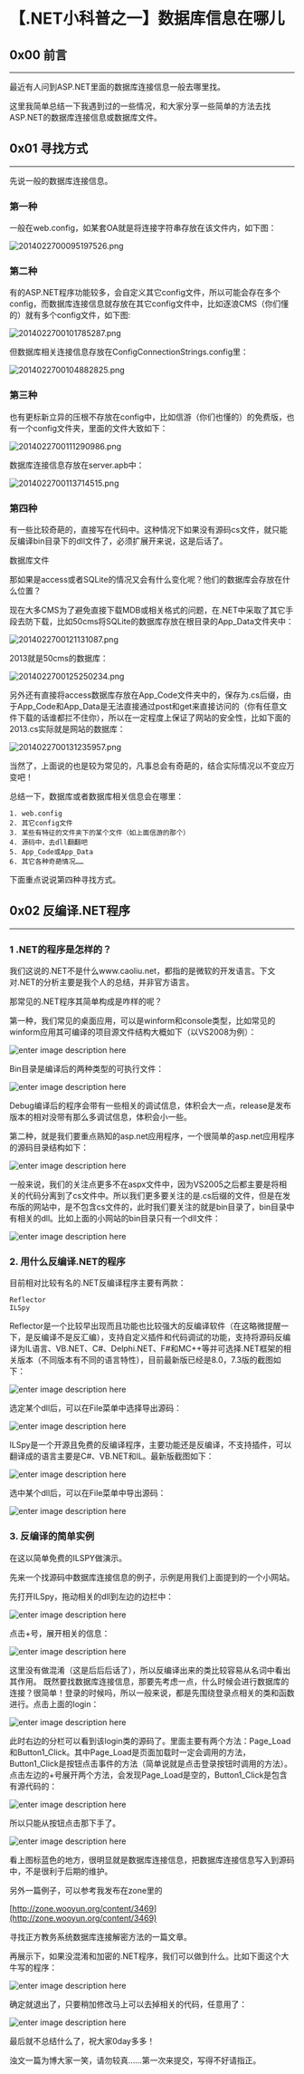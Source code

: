 # 【.NET小科普之一】数据库信息在哪儿

0x00 前言
-------

* * *

最近有人问到ASP.NET里面的数据库连接信息一般去哪里找。

这里我简单总结一下我遇到过的一些情况，和大家分享一些简单的方法去找ASP.NET的数据库连接信息或数据库文件。

0x01 寻找方式
---------

* * *

先说一般的数据库连接信息。

### 第一种

一般在web.config，如某套OA就是将连接字符串存放在该文件内，如下图：

![2014022700095197526.png](http://drops.javaweb.org/uploads/images/3f8d1ef1dc1a82daea7ace1b20d70f62e9ae1c77.jpg)

### 第二种

有的ASP.NET程序功能较多，会自定义其它config文件，所以可能会存在多个config，而数据库连接信息就存放在其它config文件中，比如逐浪CMS（你们懂的）就有多个config文件，如下图:

![2014022700101785287.png](http://drops.javaweb.org/uploads/images/e1722838dafc743fa30017607f5e0edaad9cb0ac.jpg)

但数据库相关连接信息存放在ConfigConnectionStrings.config里：

![2014022700104882825.png](http://drops.javaweb.org/uploads/images/a13518580d25f0d9aec47be6f19ce6a849e78ca2.jpg)

### 第三种

也有更标新立异的压根不存放在config中，比如信游（你们也懂的）的免费版，也有一个config文件夹，里面的文件大致如下：

![2014022700111290986.png](http://drops.javaweb.org/uploads/images/06f2c0f06a7e9ad988d1659ac1bb7916a349737c.jpg)

数据库连接信息存放在server.apb中：

![2014022700113714515.png](http://drops.javaweb.org/uploads/images/ecadbac7e05dbe15298524f2f518bff6e4b56659.jpg)

### 第四种

有一些比较奇葩的，直接写在代码中。这种情况下如果没有源码cs文件，就只能反编译bin目录下的dll文件了，必须扩展开来说，这是后话了。

数据库文件

那如果是access或者SQLite的情况又会有什么变化呢？他们的数据库会存放在什么位置？

现在大多CMS为了避免直接下载MDB或相关格式的问题，在.NET中采取了其它手段去防下载，比如50cms将SQLite的数据库存放在根目录的App_Data文件夹中：

![2014022700121131087.png](http://drops.javaweb.org/uploads/images/fdfab38aa9f8aef09502e7d0f174b68a2bc7bd07.jpg)

2013就是50cms的数据库：

![2014022700125250234.png](http://drops.javaweb.org/uploads/images/75e40b1bd93549f7e575d270cf0e6eb6822f01e0.jpg)

另外还有直接将access数据库存放在App_Code文件夹中的，保存为.cs后缀，由于App_Code和App_Data是无法直接通过post和get来直接访问的（你有任意文件下载的话谁都拦不住你），所以在一定程度上保证了网站的安全性，比如下面的2013.cs实际就是网站的数据库：

![2014022700131235957.png](http://drops.javaweb.org/uploads/images/98ff4bd9efdcb4f4b68bfdb8a3cf6497f52412fb.jpg)

当然了，上面说的也是较为常见的，凡事总会有奇葩的，结合实际情况以不变应万变吧！

总结一下，数据库或者数据库相关信息会在哪里：

```
1. web.config 
2. 其它config文件 
3. 某些有特征的文件夹下的某个文件（如上面信游的那个） 
4. 源码中，去dll翻翻吧 
5. App_Code或App_Data 
6. 其它各种奇葩情况…… 

```

下面重点说说第四种寻找方式。

0x02 反编译.NET程序
--------------

* * *

### 1 .NET的程序是怎样的？

我们这说的.NET不是什么www.caoliu.net，都指的是微软的开发语言。下文对.NET的分析主要是我个人的总结，并非官方语言。

那常见的.NET程序其简单构成是咋样的呢？

第一种，我们常见的桌面应用，可以是winform和console类型，比如常见的winform应用其可编译的项目源文件结构大概如下（以VS2008为例）：

![enter image description here](http://drops.javaweb.org/uploads/images/76aef274b5ab31671833b5bae6c953fc6da8e521.jpg)

Bin目录是编译后的两种类型的可执行文件：

![enter image description here](http://drops.javaweb.org/uploads/images/4d1f4b1c8debe695b2ea01c3ac7fed098c93ee74.jpg)

Debug编译后的程序会带有一些相关的调试信息，体积会大一点，release是发布版本的相对没带有那么多调试信息，体积会小一些。

第二种，就是我们要重点熟知的asp.net应用程序，一个很简单的asp.net应用程序的源码目录结构如下：

![enter image description here](http://drops.javaweb.org/uploads/images/e49a3b9b8b496fcbbbb851a393a1dd014186fe35.jpg)

一般来说，我们的关注点更多不在aspx文件中，因为VS2005之后都主要是将相关的代码分离到了cs文件中。所以我们更多要关注的是.cs后缀的文件，但是在发布版的网站中，是不包含cs文件的，此时我们要关注的就是bin目录了，bin目录中有相关的dll。比如上面的小网站的bin目录只有一个dll文件：

![enter image description here](http://drops.javaweb.org/uploads/images/bb2dce6c640b5f26677df779d60b7af729e193b0.jpg)

### 2. 用什么反编译.NET的程序

目前相对比较有名的.NET反编译程序主要有两款：

```
Reflector
ILSpy

```

Reflector是一个比较早出现而且功能也比较强大的反编译软件（在这略微提醒一下，是反编译不是反汇编），支持自定义插件和代码调试的功能，支持将源码反编译为IL语言、VB.NET、C#、Delphi.NET、F#和MC++等并可选择.NET框架的相关版本（不同版本有不同的语言特性），目前最新版已经是8.0，7.3版的截图如下：

![enter image description here](http://drops.javaweb.org/uploads/images/869d6717360339a791b57782b572b96a3bb0263e.jpg)

选定某个dll后，可以在File菜单中选择导出源码：

![enter image description here](http://drops.javaweb.org/uploads/images/20e237748fa13ed5f1c810d0f1f0604964b6def9.jpg)

ILSpy是一个开源且免费的反编译程序，主要功能还是反编译，不支持插件，可以翻译成的语言主要是C#、VB.NET和IL。最新版截图如下：

![enter image description here](http://drops.javaweb.org/uploads/images/a53c8894358bf6928085ebd1479c558a362a3891.jpg)

选中某个dll后，可以在File菜单中导出源码：

![enter image description here](http://drops.javaweb.org/uploads/images/9752aa3f9537bccdaf7a9830542b58eb9832d598.jpg)

### 3. 反编译的简单实例

在这以简单免费的ILSPY做演示。

先来一个找源码中数据库连接信息的例子，示例是用我们上面提到的一个小网站。

先打开ILSpy，拖动相关的dll到左边的边栏中：

![enter image description here](http://drops.javaweb.org/uploads/images/504ecfdf3795e802d563596dd1cdc5dbc442da3b.jpg)

点击+号，展开相关的信息：

![enter image description here](http://drops.javaweb.org/uploads/images/555ef25c67e960bef6aad6f9e9777a6c1799c251.jpg)

这里没有做混淆（这是后后后话了），所以反编译出来的类比较容易从名词中看出其作用。 既然要找数据库连接信息，那要先考虑一点，什么时候会进行数据库的连接？很简单！登录的时候吗，所以一般来说，都是先围绕登录点相关的类和函数进行。点击上面的login：

![enter image description here](http://drops.javaweb.org/uploads/images/e794624609d7a08c6f58dd2554d565881399782b.jpg)

此时右边的分栏可以看到该login类的源码了。里面主要有两个方法：Page_Load和Button1_Click。其中Page_Load是页面加载时一定会调用的方法，Button1_Click是按钮点击事件的方法（简单说就是点击登录按钮时调用的方法）。 点击左边的+号展开两个方法，会发现Page_Load是空的，Button1_Click是包含有源代码的：

![enter image description here](http://drops.javaweb.org/uploads/images/96987c078237a1174532664fa5359f578ec276d3.jpg)

所以只能从按钮点击那下手了。

![enter image description here](http://drops.javaweb.org/uploads/images/0abbed3cd7e677a6c27a10184ac0571109f54573.jpg)

看上图标蓝色的地方，很明显就是数据库连接信息，把数据库连接信息写入到源码中，不是很利于后期的维护。

另外一篇例子，可以参考我发布在zone里的

[http://zone.wooyun.org/content/3469](http://zone.wooyun.org/content/3469)

寻找正方教务系统数据库连接解密方法的一篇文章。

再展示下，如果没混淆和加密的.NET程序，我们可以做到什么。比如下面这个大牛写的程序：

![enter image description here](http://drops.javaweb.org/uploads/images/96ed438c3749c094c06b6e9210a256898090ef49.jpg)

确定就退出了，只要稍加修改马上可以去掉相关的代码，任意用了：

![enter image description here](http://drops.javaweb.org/uploads/images/d15f525f4724a9190c979aed3269856ab280b83f.jpg)

最后就不总结什么了，祝大家0day多多！

浊文一篇为博大家一笑，请勿较真……第一次来提交，写得不好请指正。